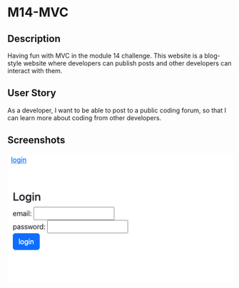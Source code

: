 # M14-MVC

## Description
Having fun with MVC in the module 14 challenge. This website is a blog-style website where developers can publish posts and other developers can interact with them.

## User Story
As a developer, I want to be able to post to a public coding forum, so that I can learn more about coding from other developers.

## Screenshots
![Screenshot](screenshot1.png)


